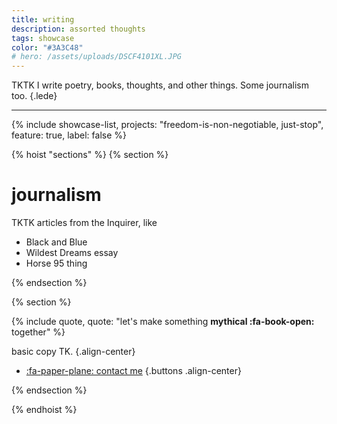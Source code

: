 ```yaml
---
title: writing
description: assorted thoughts
tags: showcase
color: "#3A3C48"
# hero: /assets/uploads/DSCF4101XL.JPG
---
```


TKTK I write poetry, books, thoughts, and other things. Some journalism too.
{.lede} 

***

{% include showcase-list, projects: "freedom-is-non-negotiable, just-stop", feature: true, label: false %}


{% hoist "sections" %}
{% section %}

# journalism
TKTK articles from the Inquirer, like

* Black and Blue
* Wildest Dreams essay
* Horse 95 thing

{% endsection %}

{% section %}

{% include quote, quote: "let's make something **mythical :fa-book-open:** together" %}

basic copy TK.
{.align-center}

* [:fa-paper-plane: contact me](/collab)
{.buttons .align-center}

{% endsection %}

{% endhoist %}